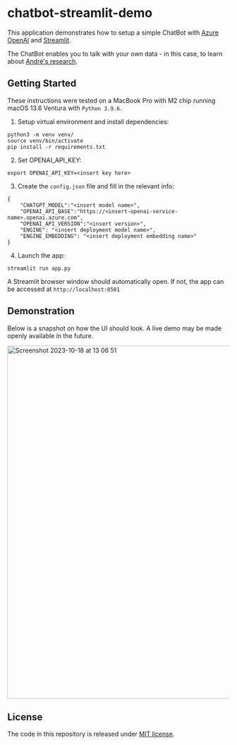 # chatbot-streamlit-demo

This application demonstrates how to setup a simple ChatBot with [Azure OpenAI](https://azure.microsoft.com/en-us/products/ai-services/openai-service) and [Streamlit](https://streamlit.io).

The ChatBot enables you to talk with your own data - in this case, to learn about [André's research](https://scholar.google.com/citations?user=U20zUHQAAAAJ).

## Getting Started

These instructions were tested on a MacBook Pro with M2 chip running macOS 13.6 Ventura with `Python 3.9.6`.

1. Setup virtual environment and install dependencies:
```
python3 -m venv venv/
source venv/bin/activate
pip install -r requirements.txt
```

2. Set OPENAI_API_KEY:
```
export OPENAI_API_KEY=<insert key here>
```

3. Create the `config.json` file and fill in the relevant info:
```
{
    "CHATGPT_MODEL":"<insert model name>",
    "OPENAI_API_BASE":"https://<insert-openai-service-name>.openai.azure.com",
    "OPENAI_API_VERSION":"<insert version>",
    "ENGINE": "<insert deployment model name>",
    "ENGINE_EMBEDDING": "<insert deployment embedding name>"
}
```

4. Launch the app:
```
streamlit run app.py
```

A Streamlit browser window should automatically open. If not, the app can be accessed at `http://localhost:8501`

## Demonstration

Below is a snapshot on how the UI should look. A live demo may be made openly available in the future.

<img width="800" alt="Screenshot 2023-10-18 at 13 06 51" src="https://github.com/andreped/chatbot-streamlit-demo/assets/29090665/0e367153-9f0e-48d6-8059-dd060f917a97">

## License

The code in this repository is released under [MIT license](https://github.com/andreped/chatbot-streamlit-demo/blob/main/LICENSE).
